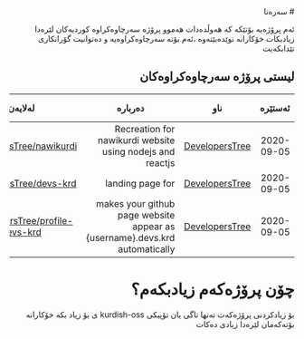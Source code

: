 <div dir='rtl'> 
 # سه‌ره‌تا

ئه‌م پرۆژه‌یه‌ بۆتێكه‌ كه‌ هه‌وڵده‌دات هه‌موو پرۆژه‌ سه‌رچاوه‌كراوه‌ كوردیه‌كان لێره‌دا زیادبكات خۆكارانه‌ نوێده‌بێته‌وه
،ئه‌م بۆته‌ سه‌رچاوه‌كراوه‌یه‌ و ده‌توانیت گۆرانكاری تێدابكه‌یت‌

  ## لیستی پرۆژه‌ سه‌رچاوه‌كراوه‌كان 
 | ئه‌ستێره‌ | ناو | ده‌رباره‌ | له‌لایه‌ن | به‌رواری زیادكردن‌ | # |
|------------------|:-------:|-------|:---:|:-------:|:-:|
| 2020-09-05 | [DevelopersTree](https://github.com/DevelopersTree) | Recreation for nawikurdi website using nodejs and reactjs | [DevelopersTree/nawikurdi](https://github.com/DevelopersTree/nawikurdi) | 5 | 1 |
| 2020-09-05 | [DevelopersTree](https://github.com/DevelopersTree) | landing page for | [DevelopersTree/devs-krd](https://github.com/DevelopersTree/devs-krd) | 1 | 2 |
| 2020-09-05 | [DevelopersTree](https://github.com/DevelopersTree) | makes your github page website appear as {username}.devs.krd automatically  | [DevelopersTree/profile-devs-krd](https://github.com/DevelopersTree/profile-devs-krd) | 0 | 3 |
  # چۆن پرۆژه‌كه‌م زیادبكه‌م؟
بۆ زیادكردنی پرۆژه‌كه‌ت ته‌نها تاگی یان تۆپیكی kurdish-oss ی بۆ زیاد بكه‌ خۆكارانه‌ بۆته‌كه‌مان لێره‌دا زیادی ده‌كات
 </div>